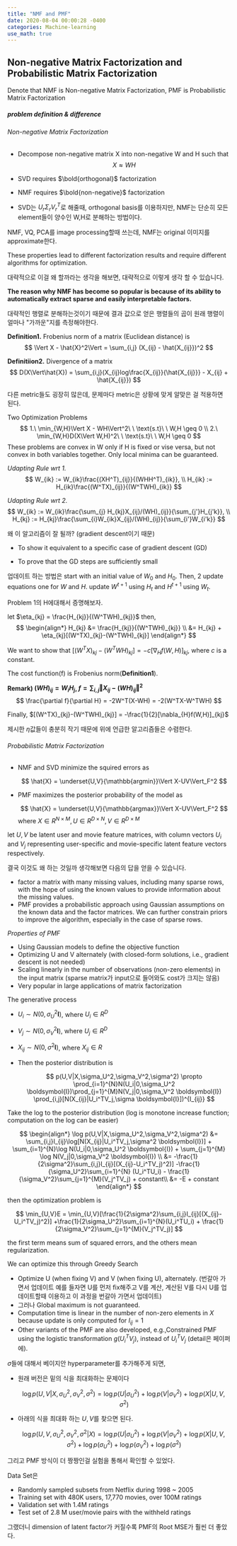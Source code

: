 ```yaml
---
title: "NMF and PMF"
date: 2020-08-04 00:00:28 -0400
categories: Machine-learning
use_math: true
---
```


## Non-negative Matrix Factorization and Probabilistic Matrix Factorization

Denote that NMF is Non-negative Matrix Factorization, PMF is Probabilistic Matrix Factorization

##### problem definition & difference



###### Non-negative Matrix Factorization



- Decompose non-negative matrix X into non-negative W and H such that
  $$
  X \approx WH
  $$
  

- SVD  requires $\bold{orthogonal}$ factorization

- NMF requires $\bold{non-negative}$ factorization

- SVD는 $U_{r}\Sigma_{r}V_r^T$로 해줄때, orthogonal basis를 이용하지만, NMF는 단순히 모든 element들이 양수인 W,H로 분해하는 방법이다.

  

NMF, VQ, PCA를 image processing할때 쓰는데, NMF는 original 이미지를 approximate한다. 

These properties lead to different factorization results and require different algorithms for optimization.

대략적으로 이걸 왜 할까라는 생각을 해보면, 대략적으로 이렇게 생각 할 수 있습니다. 

**The reason why NMF has become so popular is because of its ability to automatically extract sparse and easily interpretable factors.**

대략적인 행렬로 분해하는것이기 때문에 결과 값으로 얻은 행렬들의 곱이 원래 행렬이 얼마나 "가까운"지를 측정해야한다.

**Definition1.** Frobenius norm of a matrix (Euclidean distance) is 
$$
\Vert X - \hat{X}^2\Vert = \sum_{i,j} (X_{ij} - \hat{X_{ij}})^2
$$


**Definitiion2.** Divergence of a matrix 
$$
D(X\Vert\hat{X}) = \sum_{i,j}(X_{ij}log\frac{X_{ij}}{\hat{X_{ij}}} - X_{ij} + \hat{X_{ij}})
$$


다른 metric들도 굉장히 많은데, 문제마다 metric은 상황에 맞게 알맞은 걸 적용하면 된다.

Two Optimization Problems
$$
1.\ \min_{W,H}\Vert X - WH\Vert^2\ \ \text{s.t}\ \ W,H \geq 0 \\
2.\ \min_{W,H}D(X\Vert W,H)^2\ \ \text{s.t}\ \ W,H \geq 0
$$
These problems are convex in W only if H is fixed or vise versa, but not convex in both variables together. Only local minima can be guaranteed.



*Udapting Rule wrt 1.*
$$
W_{ik} :=  W_{ik}\frac{(XH^T)_{ij}}{(WHH^T)_{ik}}, \\
H_{ik} :=  H_{ik}\frac{(W^TX)_{ij}}{(W^TWH)_{ik}}
$$


*Udapting Rule wrt 2.*
$$
W_{ik} :=  W_{ik}\frac{\sum_{j} H_{kj}X_{ij}/(WH)_{ij}}{\sum_{j'}H_{j'k}}, \\
 H_{kj} :=  H_{kj}\frac{\sum_{i}W_{ik}X_{ij}/(WH)_{ij}}{\sum_{i'}W_{i'k}}
$$




왜 이 알고리즘이 잘 될까? (gradient descent이기 때문)



- To show it equivalent to a specific case of gradient descent (GD)

- To prove that the GD steps are sufficiently small

  

업데이트 하는 방법은 start with an initial value of $W_0$ and $H_0$. Then, 2 update equations one for $W$ and $H$.
update $W^{t+1}$ using $H_t$ and $H^{t+1}$ using $W_t$. 

Problem 1의 H에대해서 증명해보자. 

let $\eta_{kj} = \frac{H_{kj}}{(W^TWH)_{kj}}$ then,
$$
\begin{align*}
H_{kj} &= \frac{H_{kj}}{(W^TWH)_{kj}} \\
       &= H_{kj} + \eta_{kj}[(W^TX)_{kj}-(W^TWH)_{kj}]
\end{align*}
$$


We want to show that $[(W^TX)_{kj}-(W^TWH)_{kj}] = -c[\nabla_{H}f(W,H)]_{kj}$,  where $c$ is a constant.

The cost function(f) is Frobenius norm(**Definition1**).



**Remark) $(WH)_{ij} = W_iH_j$, $f = \sum_{i,j}\Vert X_{ij}-(WH)_{ij}\Vert^2$**
$$
\frac{\partial f}{\partial H} = -2W^T(X-WH) = -2(W^TX-W^TWH)
$$


Finally, $[(W^TX)_{kj}-(W^TWH)_{kj}] = -\frac{1}{2}[\nabla_{H}f(W,H)]_{kj}$



제시한 $\eta$값들이 충분히 작기 때문에 위에 언급한 알고리즘들은 수렴한다.



###### Probabilistic Matrix Factorization



- NMF and SVD minimize the squired errors as

  
  $$
  \hat{X} = \underset{U,V}{\mathbb{argmin}}\Vert X-UV\Vert_F^2
  $$
  

- PMF maximizes the posterior probability of the model as

  
  $$
  \hat{X} = \underset{U,V}{\mathbb{argmax}}\Vert X-UV\Vert_F^2
  $$
  where $X \in R^{N \times M}, U \in R^{D \times N}, V \in R^{D \times M}$

  

let $U,V$ be latent user and movie feature matrices, with column vectors $U_i$ and $V_j$ representing user-specific and movie-specific latent feature vectors respectively.

결국 이것도 왜 하는 것일까 생각해보면 다음의 답을 얻을 수 있습니다. 



- factor a matrix with many missing values, including many sparse rows, with the hope of using the known values to provide information about the missing values.
- PMF provides a probabilistic approach using Gaussian assumptions on the known data and the factor matrices. We can further constrain priors to improve the algorithm, especially in the case of sparse rows.
  
  

*Properties of PMF*

- Using Gaussian models to define the objective function
- Optimizing U and V alternately (with closed-form solutions, i.e., gradient descent is not needed) 
- Scaling linearly in the number of observations (non-zero elements) in the input matrix (sparse matrix가 input으로 들어와도 cost가 크지는 않음)
- Very popular in large applications of matrix factorization
  
  

The generative process



- $U_{i} \sim N(0, \sigma_U^2 \boldsymbol{I})$, where $U_{i} \in R^D$ 

- $V_{j} \sim N(0, \sigma_V^2 \boldsymbol{I})$, where $U_{j} \in R^D$

- $X_{ij} \sim N(0, \sigma^2 \boldsymbol{I})$, where $X_{ij} \in R$ 

- Then the posterior distribution is 

  
  $$
  p(U,V|X,\sigma_U^2,\sigma_V^2,\sigma^2) \propto \prod_{i=1}^{N}N(U_i|0,\sigma_U^2 \boldsymbol{I})\prod_{j=1}^{M}N(V_j|0,\sigma_V^2 \boldsymbol{I}) \prod_{i,j}[N(X_{ij}|U_i^TV_j,\sigma \boldsymbol{I}])^{I_{ij}}
  $$



Take the log to the posterior distribution (log is monotone increase function; computation on the log can be easier)


$$
\begin{align*}
\log p(U,V|X,\sigma_U^2,\sigma_V^2,\sigma^2) &= \sum_{i,j}I_{ij}\log[N(X_{ij}|U_i^TV_j,\sigma^2 \boldsymbol{I})] + \sum_{i=1}^{N}\log N(U_i|0,\sigma_U^2 \boldsymbol{I}) + \sum_{j=1}^{M} \log N(V_j|0,\sigma_V^2 \boldsymbol{I}) \\
    &= -\frac{1}{2\sigma^2}\sum_{i,j}I_{ij}[(X_{ij}-U_i^TV_j)^2)] -\frac{1}{\sigma_U^2}\sum_{i=1}^{N} (U_i^TU_i) - \frac{1}{\sigma_V^2}\sum_{j=1}^{M}(V_j^TV_j) + constant\\
    &= -E + constant
\end{align*}
$$


then the optimization problem is 


$$
\min_{U,V}E = \min_{U,V}[\frac{1}{2\sigma^2}\sum_{i,j}I_{ij}[(X_{ij}-U_i^TV_j)^2)] +\frac{1}{2\sigma_U^2}\sum_{i=1}^{N}(U_i^TU_i) + \frac{1}{2\sigma_V^2}\sum_{j=1}^{M}(V_j^TV_j)]
$$


the first term means sum of squared errors, and the others mean regularization. 

We can optimize this through Greedy Search



- Optimize U (when fixing V) and V (when fixing U), alternately. (번갈아 가면서 업데이트 예를 들자면 U를 먼저 fix해주고 V를 계산, 계산된 V를 다시 U를 업데이트할때 이용하고 이 과정을 번갈아 가면서 업데이트)
-  그러나 Global maximum is not guaranteed.
- Computation time is linear in the number of non-zero elements in $X$ because update is only computed for $I_{ij} = 1$
- Other variants of the PMF are also developed, e.g.,Constrained PMF using the logistic transformation $g(U_i^TV_j)$, instead of $U_i^TV_j$ (detail은 페이퍼에).
  
  

$\sigma$들에 대해서 베이지안 hyperparameter를 추가해주게 되면,



- 원래 버전은 밑의 식을 최대화하는 문제이다 

  
  $$
  \log p(U,V|X,\sigma_U^2,\sigma_V^2,\sigma^2) = \log p(U|\sigma_U^2) + \log p(V|\sigma_V^2) + \log p(X|U,V,\sigma^2)
  $$
  

- 아래의 식을 최대화 하는 $U,V$를 찾으면 된다.

  
  $$
  \log p(U,V,\sigma_U^2,\sigma_V^2,\sigma^2|X) = \log p(U|\sigma_U^2) + \log p(V|\sigma_V^2) + \log p(X|U,V,\sigma^2) + \log p(\sigma_U^2) + \log p(\sigma_V^2) + \log p(\sigma^2)
  $$
  

그리고 PMF 방식이 더 짱짱인걸 실험을 통해서 확인할 수 있었다.


Data Set은



- Randomly sampled subsets from Netflix during 1998 ~ 2005
- Training set with 480K users, 17,770 movies, over 100M ratings
- Validation set with 1.4M ratings
- Test set of 2.8 M user/movie pairs with the withheld ratings



그랬더니 dimension of latent factor가 커질수록 PMF의 Root MSE가 훨씬 더 좋았다.
